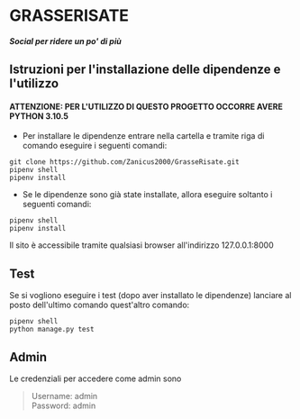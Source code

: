 # GRASSERISATE
##### Social per ridere un po' di più



## Istruzioni per l'installazione delle dipendenze e l'utilizzo
#### ATTENZIONE: PER L'UTILIZZO DI QUESTO PROGETTO OCCORRE AVERE PYTHON 3.10.5
- Per installare le dipendenze entrare nella cartella e tramite riga di comando eseguire i seguenti comandi:
```
git clone https://github.com/Zanicus2000/GrasseRisate.git
pipenv shell
pipenv install
```
- Se le dipendenze sono già state installate, allora eseguire soltanto i seguenti comandi:
```
pipenv shell
pipenv install
```

Il sito è accessibile tramite qualsiasi browser all'indirizzo 127.0.0.1:8000

## Test
Se si vogliono eseguire i test (dopo aver installato le dipendenze) lanciare al posto dell'ultimo comando quest'altro comando:
```
pipenv shell
python manage.py test
```

## Admin
Le credenziali per accedere come admin sono
> Username: admin <br />
> Password: admin

